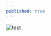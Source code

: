```yaml
---
published: true
---
```


![test](https://www.enterprise.com/content/dam/global-vehicle-images/cars/FORD_FOCU_2012-1.png)
